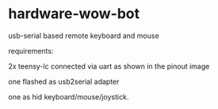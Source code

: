 # hardware-wow-bot
usb-serial based remote keyboard and mouse

requirements:

2x teensy-lc connected via uart as shown in the pinout image

one flashed as usb2serial adapter

one as hid keyboard/mouse/joystick.
